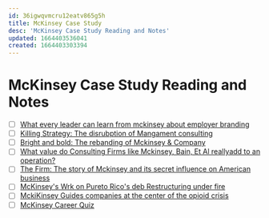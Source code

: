 ```yaml
---
id: 36igwqvmcru12eatv865g5h
title: McKinsey Case Study
desc: 'McKinsey Case Study Reading and Notes'
updated: 1664403536041
created: 1664403303394
---
```

# McKinsey Case Study Reading and Notes
- [ ] [What every leader can learn from mckinsey about employer branding](https://chiefexecutive.net/what-every-leader-can-learn-from-mckinsey-about-employer-branding/)
- [ ] [Killing Strategy: The disrubption of Mangament consulting](https://www.cbinsights.com/research/disrupting-management-consulting/)
- [ ] [Bright and bold: The rebanding of Mckinsey & Company](https://medium.com/@bod_consulting/bright-and-bold-the-rebranding-of-mckinsey-company-ff170b64b329)
- [ ] [What value do Consulting Firms like Mckinsey, Bain, Et Al reallyadd to an operation?](https://www.dropbox.com/s/10z5eydvxdwuhwc/What%20Value%20Do%20Consulting%20Firms%20Like%20McKinsey%2C%20Bain%2C%20Et%20Al.%20Really%20Add%20To%20An%20Operation_.pdf?dl=0)
- [ ] [The Firm: The story of Mckinsey and its secret influence on American business](https://www.dropbox.com/s/0yc2uoru2mhp6yz/%E2%80%98The%20Firm%E2%80%99%2C%20by%20Duff%20McDonald%20_%20Financial%20Times.pdf?dl=0)
- [ ] [McKinsey's Wrk on Pureto Rico's deb Restructuring under fire](https://www.bloomberg.com/news/articles/2022-07-29/mckinsey-payments-in-puerto-rico-bankruptcy-come-under-fire)
- [ ] [MckiKinsey Guides companies at the center of the opioid crisis](https://www.nytimes.com/2022/06/29/business/mckinsey-opioid-crisis-opana.html)
- [ ] [McKinsey Career Quiz](https://www.mckinsey.com/spContent/CareersQuiz/)
